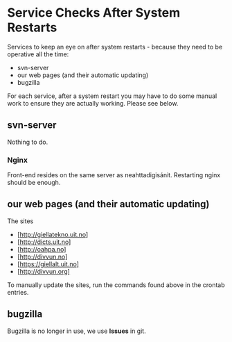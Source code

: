 # Service Checks After System Restarts

Services to keep an eye on after system restarts - because they need to be operative all the time:

- svn-server
- our web pages (and their automatic updating)
- bugzilla

For each service, after a system restart you may have to do some manual work to ensure they are actually working. Please see below.

## svn-server

Nothing to do.

### Nginx

Front-end resides on the same server as neahttadigisánit. Restarting nginx should be enough.

## our web pages (and their automatic updating)

The sites

- [http://giellatekno.uit.no]
- [http://dicts.uit.no]
- [http://oahpa.no]
- [http://divvun.no]
- [https://giellalt.uit.no]
- [http://divvun.org]

To manually update the sites, run the commands found above in the crontab entries.

## bugzilla

Bugzilla is no longer in use, we use **Issues** in git.
